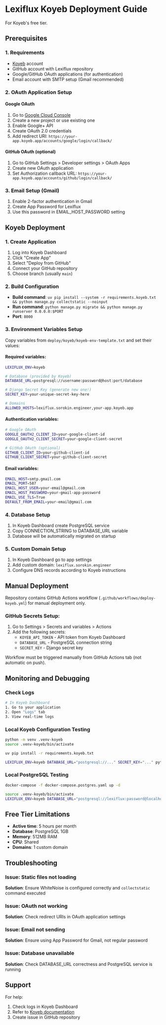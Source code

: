 # Lexiflux Koyeb Deployment Guide

For Koyeb's free tier.

## Prerequisites

### 1. Requirements
- [Koyeb](https://www.koyeb.com/) account
- GitHub account with Lexiflux repository
- Google/GitHub OAuth applications (for authentication)
- Email account with SMTP setup (Gmail recommended)

### 2. OAuth Application Setup

#### Google OAuth
1. Go to [Google Cloud Console](https://console.cloud.google.com/)
2. Create a new project or use existing one
3. Enable Google+ API
4. Create OAuth 2.0 credentials
5. Add redirect URI: `https://your-app.koyeb.app/accounts/google/login/callback/`

#### GitHub OAuth (optional)
1. Go to GitHub Settings > Developer settings > OAuth Apps
2. Create new OAuth application
3. Set Authorization callback URL: `https://your-app.koyeb.app/accounts/github/login/callback/`

### 3. Email Setup (Gmail)
1. Enable 2-factor authentication in Gmail
2. Create App Password for Lexiflux
3. Use this password in EMAIL_HOST_PASSWORD setting

## Koyeb Deployment

### 1. Create Application
1. Log into Koyeb Dashboard
2. Click "Create App"
3. Select "Deploy from GitHub"
4. Connect your GitHub repository
5. Choose branch (usually `main`)

### 2. Build Configuration
- **Build command**: `uv pip install --system -r requirements.koyeb.txt && python manage.py collectstatic --noinput`
- **Run command**: `python manage.py migrate && python manage.py runserver 0.0.0.0:$PORT`
- **Port**: `8000`

### 3. Environment Variables Setup

Copy variables from `deploy/koyeb/koyeb-env-template.txt` and set their values:

#### Required variables:
```bash
LEXIFLUX_ENV=koyeb

# Database (provided by Koyeb)
DATABASE_URL=postgresql://username:password@host:port/database

# Django Secret Key (generate new one!)
SECRET_KEY=your-unique-secret-key-here

# Domains
ALLOWED_HOSTS=lexiflux.sorokin.engineer,your-app.koyeb.app
```

#### Authentication variables:
```bash
# Google OAuth
GOOGLE_OAUTH2_CLIENT_ID=your-google-client-id
GOOGLE_OAUTH2_CLIENT_SECRET=your-google-client-secret

# GitHub OAuth (optional)
GITHUB_CLIENT_ID=your-github-client-id
GITHUB_CLIENT_SECRET=your-github-client-secret
```

#### Email variables:
```bash
EMAIL_HOST=smtp.gmail.com
EMAIL_PORT=587
EMAIL_HOST_USER=your-email@gmail.com
EMAIL_HOST_PASSWORD=your-gmail-app-password
EMAIL_USE_TLS=True
DEFAULT_FROM_EMAIL=your-email@gmail.com
```

### 4. Database Setup
1. In Koyeb Dashboard create PostgreSQL service
2. Copy CONNECTION_STRING to DATABASE_URL variable
3. Database will be automatically migrated on startup

### 5. Custom Domain Setup
1. In Koyeb Dashboard go to app settings
2. Add custom domain: `lexiflux.sorokin.engineer`
3. Configure DNS records according to Koyeb instructions

## Manual Deployment

Repository contains GitHub Actions workflow (`.github/workflows/deploy-koyeb.yml`) for manual deployment only.

### GitHub Secrets Setup:
1. Go to Settings > Secrets and variables > Actions
2. Add the following secrets:
   - `KOYEB_API_TOKEN` - API token from Koyeb Dashboard
   - `DATABASE_URL` - PostgreSQL connection string
   - `SECRET_KEY` - Django secret key

Workflow must be triggered manually from GitHub Actions tab (not automatic on push).

## Monitoring and Debugging

### Check Logs
```bash
# In Koyeb Dashboard
1. Go to your application
2. Open "Logs" tab
3. View real-time logs
```

### Local Koyeb Configuration Testing
```bash
python -m venv .venv-koyeb
source .venv-koyeb/bin/activate

uv pip install -r requirements.koyeb.txt

LEXIFLUX_ENV=koyeb DATABASE_URL="postgresql://..." SECRET_KEY="..." python manage.py check --deploy
```

### Local PostgreSQL Testing
```bash
docker-compose -f docker-compose.postgres.yaml up -d

source .venv-koyeb/bin/activate
LEXIFLUX_ENV=koyeb DATABASE_URL="postgresql://lexiflux:password@localhost:5432/lexiflux" SECRET_KEY="test-key" python manage.py runserver
```

## Free Tier Limitations

- **Active time**: 5 hours per month
- **Database**: PostgreSQL 1GB
- **Memory**: 512MB RAM
- **CPU**: Shared
- **Domains**: 1 custom domain

## Troubleshooting

### Issue: Static files not loading
**Solution**: Ensure WhiteNoise is configured correctly and `collectstatic` command executed

### Issue: OAuth not working
**Solution**: Check redirect URIs in OAuth application settings

### Issue: Email not sending
**Solution**: Ensure using App Password for Gmail, not regular password

### Issue: Database unavailable
**Solution**: Check DATABASE_URL correctness and PostgreSQL service is running

## Support

For help:
1. Check logs in Koyeb Dashboard
2. Refer to [Koyeb documentation](https://www.koyeb.com/docs)
3. Create issue in GitHub repository
